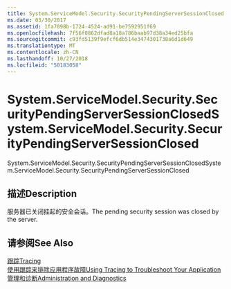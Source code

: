 ```yaml
---
title: System.ServiceModel.Security.SecurityPendingServerSessionClosed
ms.date: 03/30/2017
ms.assetid: 1fa7098b-1724-4524-ad91-be7592951f69
ms.openlocfilehash: 7f56f0862dfad8a18a786baab97d38a34ed25bfa
ms.sourcegitcommit: c93fd5139f9efcf6db514e3474301738a6d1d649
ms.translationtype: MT
ms.contentlocale: zh-CN
ms.lasthandoff: 10/27/2018
ms.locfileid: "50183058"
---
```

# <a name="systemservicemodelsecuritysecuritypendingserversessionclosed"></a><span data-ttu-id="3c626-102">System.ServiceModel.Security.SecurityPendingServerSessionClosed</span><span class="sxs-lookup"><span data-stu-id="3c626-102">System.ServiceModel.Security.SecurityPendingServerSessionClosed</span></span>
<span data-ttu-id="3c626-103">System.ServiceModel.Security.SecurityPendingServerSessionClosed</span><span class="sxs-lookup"><span data-stu-id="3c626-103">System.ServiceModel.Security.SecurityPendingServerSessionClosed</span></span>  
  
## <a name="description"></a><span data-ttu-id="3c626-104">描述</span><span class="sxs-lookup"><span data-stu-id="3c626-104">Description</span></span>  
 <span data-ttu-id="3c626-105">服务器已关闭挂起的安全会话。</span><span class="sxs-lookup"><span data-stu-id="3c626-105">The pending security session was closed by the server.</span></span>  
  
## <a name="see-also"></a><span data-ttu-id="3c626-106">请参阅</span><span class="sxs-lookup"><span data-stu-id="3c626-106">See Also</span></span>  
 [<span data-ttu-id="3c626-107">跟踪</span><span class="sxs-lookup"><span data-stu-id="3c626-107">Tracing</span></span>](../../../../../docs/framework/wcf/diagnostics/tracing/index.md)  
 [<span data-ttu-id="3c626-108">使用跟踪来排除应用程序故障</span><span class="sxs-lookup"><span data-stu-id="3c626-108">Using Tracing to Troubleshoot Your Application</span></span>](../../../../../docs/framework/wcf/diagnostics/tracing/using-tracing-to-troubleshoot-your-application.md)  
 [<span data-ttu-id="3c626-109">管理和诊断</span><span class="sxs-lookup"><span data-stu-id="3c626-109">Administration and Diagnostics</span></span>](../../../../../docs/framework/wcf/diagnostics/index.md)
